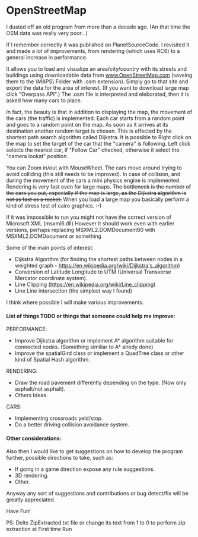 
# OpenStreetMap

I dusted off an old program from more than a decade ago. (An that time the OSM data was really very poor...)

If I remember correctly it was published on PlanetSourceCode.
I revisited it and made a lot of improvements, from rendering (which uses RC6) to a general increase in performance.

It allows you to load and visualize an area/city/country with its streets and buildings using downloadable data from www.OpenStreetMap.com (saveing them to the \MAPS\ Folder with .osm extension).
Simply go to that site and export the data for the area of interest. (If you want to download large map click "Overpass API".)
The .osm file is interpreted and eleborated, then it is asked how many cars to place.

In fact, the beauty is that in addition to displaying the map, the movement of the cars (the traffic) is implemented. 
Each car starts from a random point and goes to a random point on the map. As soon as it arrives at its destination another random target is chosen.
This is effected by the shortest path search algorithm called Dijkstra.
It is possible to Right click on the map to set the target of the car that the "camera" is following.
Left click selects the nearest car, if "Follow Car" checked, otherwise it select the "camera lookat" position. 

You can Zoom in/out with MouseWheel.
The cars move around trying to avoid colliding (this still needs to be improved).
In case of collision, and during the movement of the cars a mini physics engine is implemented.
Rendering is very fast even for large maps.
~~The bottleneck is the number of the cars you put, especially if the map is large, as the Dijkstra algorithm is not as fast as a rocket.~~
When you load a large map you basically perform a kind of stress test of cairo graphics. :-)



If it was impossible to run you might not have the correct version of Microsoft XML (msxml6.dll)
However it should work even with earlier versions, perhaps replacing MSXML2.DOMDocument60 with MSXML2.DOMDocument or something


Some of the main points of interest:

- Dijkstra Algorithm (for finding the shortest paths between nodes in a weighted graph - https://en.wikipedia.org/wiki/Dijkstra's_algorithm)
- Conversion of Latitude Longitude to UTM (Universal Transverse Mercator coordinate system).
- Line Clipping (https://en.wikipedia.org/wiki/Line_clipping)
- Line Line intersection (the simplest way I found)



I think where possible I will make various improvements.

#### List of things TODO or things that someone could help me improve:
PERFORMANCE:
- Improve Dijkstra algorithm or implement A* algorithm suitable for connected nodes. (Something similiar to A* alredy done)
- Improve the spatialGird class or implement a QuadTree class or other kind of Spatial Hash algorithm.

RENDERING:
- Draw the road pavement differently depending on the type. (Now only asphalt/not asphalt).
- Others Ideas.

CARS:
- Implementing crossroads yeld/stop.
- Do a better driving collision avoidance system.


#### Other considerations:

Also then I would like to get suggestions on how to develop the program further, possible directions to take, such as:
- If going in a game direction expose any rule suggestions.
- 3D rendering.
- Other.

Anyway any sort of suggestions and contributions or bug detect/fix will be greatly appreciated.

Have Fun!

PS: Delte ZipExtracted.txt file or change its text from 1 to 0 to perform zip extraction at First time Run
